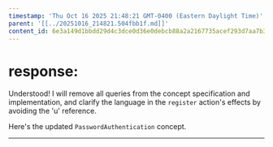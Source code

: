 ```yaml
---
timestamp: 'Thu Oct 16 2025 21:48:21 GMT-0400 (Eastern Daylight Time)'
parent: '[[../20251016_214821.504fbb1f.md]]'
content_id: 6e3a149d1bbdd29d4c3dce0d36e0debcb88a2a2167735acef293d7aa7b382cec
---
```


# response:

Understood! I will remove all queries from the concept specification and implementation, and clarify the language in the `register` action's effects by avoiding the 'u' reference.

Here's the updated `PasswordAuthentication` concept.

***

